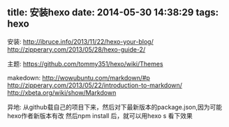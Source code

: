 title: 安装hexo
date: 2014-05-30 14:38:29
tags: hexo
---

安装:
	http://ibruce.info/2013/11/22/hexo-your-blog/
	http://zipperary.com/2013/05/28/hexo-guide-2/
	
主题:
	https://github.com/tommy351/hexo/wiki/Themes	

makedown:
	http://wowubuntu.com/markdown/#p
	http://zipperary.com/2013/05/22/introduction-to-markdown/
	http://xbeta.org/wiki/show/Markdown
	
异地:
    从github载自己的项目下来，然后对下最新版本的package.json,因为可能hexo作者新版本有改
    然后npm install 后，就可以用hexo s 看下效果
    
